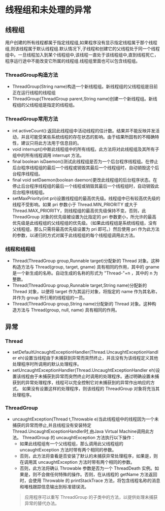 # 线程组和未处理的异常

## 线程组
用户创建的所有线程都属于指定线程组,如果程序没有显示指定线程属于那个线程组,则该线程属于默认线程组.默认情况下,子线程和创建它的父线程处于同一个线程组中。一旦线程加入到某个线程组中,该线程一直处于该线程组中,直到线程死亡，程序运行途中不能改变它所属的线程组.线程组里面也可以包含线程组。

### ThreadGroup构造方法
* ThreadGroup(String name)构造一个新线程组。新线程组的父线程组是目前正在运行线程的线程组
* ThreadGroup(ThreadGroup parent,String name)创建一个新线程组。新线程组的父线程组是指定的线程组。

### ThreadGroup常用方法
* int activeCount():返回此线程组中活动线程的估计数。结果并不能反映并发活动，并且可能受某些系统线程的存在状态的影响。由于结果所固有的不精确特性，建议只将此方法用于信息目的。
* void interrupt()中断此线程组中的所有线程。此方法将对此线程组及其所有子组中的所有线程调用 interrupt 方法。
* final boolean isDaemon()测试此线程组是否为一个后台程序线程组。在停止后台程序线程组的最后一个线程或销毁其最后一个线程组时，自动销毁这个后台程序线程组。
* final void setDaemon(boolean daemon)更改此线程组的后台程序状态。在停止后台程序线程组的最后一个线程或销毁其最后一个线程组时，自动销毁此后台程序线程组。
* setMaxPriority(int pri)设置线程组的最高优先级。线程组中已有较高优先级的线程不受影响。如果 pri 参数小于 Thread.MIN_PRIORITY 或大于 Thread.MAX_PRIORITY，则线程组的最高优先级保持不变。否则，此 ThreadGroup 对象的优先级被设置为比指定的 pri 参数更小，所允许的最高优先级是此线程组的父线程组的优先级。（如果此线程组是系统线程组，没有父线程组，那么只需将最高优先级设置为 pri 即可。）然后使用 pri 作为此方法的参数，以递归的方式对属于此线程组的每个线程组调用此方法。

### 线程和线程组
* Thread(ThreadGroup group,Runnable target)分配新的 Thread 对象。这种构造方法与 Thread(group, target, gname) 具有相同的作用，其中的 gname 是一个新生成的名称。自动生成的名称的形式为 "Thread-"+n ，其中的 n 为整数。
* Thread(ThreadGroup group,Runnable target,String name)分配新的 Thread 对象，以便将 target 作为其运行对象，将指定的 name 作为其名称，并作为 group 所引用的线程组的一员。
* Thread(ThreadGroup group,String name)分配新的 Thread 对象。这种构造方法与 Thread(group, null, name) 具有相同的作用。


## 异常

### Thread

*  setDefaultUncaughtExceptionHandler(Thread.UncaughtExceptionHandler eh)设置当线程由于未捕获到异常而突然终止，并且没有为该线程定义其他处理程序时所调用的默认处理程序。
* setUncaughtExceptionHandler(Thread.UncaughtExceptionHandler eh)设置该线程由于未捕获到异常而突然终止时调用的处理程序。通过明确设置未捕获到的异常处理程序，线程可以完全控制它对未捕获到的异常作出响应的方式。 如果没有设置这样的处理程序，则该线程的 ThreadGroup 对象将充当其处理程序。

### ThreadGroup
* uncaughtException(Thread t,Throwable e)当此线程组中的线程因为一个未捕获的异常而停止,并且线程没有安装特定 Thread.UncaughtExceptionHandler时,由Java Virtual Machine调用此方法。
ThreadGroup 的 uncaughtException 方法执行以下操作：
	* 如果此线程组有一个父线程组，那么调用此父线程组的 uncaughtException 方法时带有两个相同的参数。
	* 否则，此方法将查看是否安装了默认的未捕获异常处理程序，如果是，则在调用其 uncaughtException 方法时带有两个相同的参数。
	* 否则，此方法将确认 Throwable 参数是否为一个 ThreadDeath 实例。如果是，则不会做任何特殊的操作。否则，在从线程的 getName 方法返回时，会使用 Throwable 的 printStackTrace 方法，将包含线程名称的消息和堆栈跟踪信息输出到标准错误流。
	>应用程序可以重写 ThreadGroup 的子类中的方法，以提供处理未捕获异常的替代办法。

